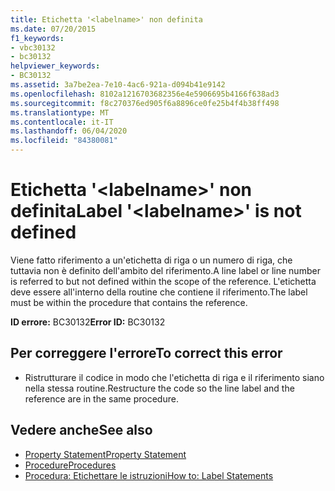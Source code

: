 ```yaml
---
title: Etichetta '<labelname>' non definita
ms.date: 07/20/2015
f1_keywords:
- vbc30132
- bc30132
helpviewer_keywords:
- BC30132
ms.assetid: 3a7be2ea-7e10-4ac6-921a-d094b41e9142
ms.openlocfilehash: 8102a1216703682356e4e5906695b4166f638ad3
ms.sourcegitcommit: f8c270376ed905f6a8896ce0fe25b4f4b38ff498
ms.translationtype: MT
ms.contentlocale: it-IT
ms.lasthandoff: 06/04/2020
ms.locfileid: "84380081"
---
```

# <a name="label-labelname-is-not-defined"></a><span data-ttu-id="8e4d8-102">Etichetta '\<labelname>' non definita</span><span class="sxs-lookup"><span data-stu-id="8e4d8-102">Label '\<labelname>' is not defined</span></span>
<span data-ttu-id="8e4d8-103">Viene fatto riferimento a un'etichetta di riga o un numero di riga, che tuttavia non è definito dell'ambito del riferimento.</span><span class="sxs-lookup"><span data-stu-id="8e4d8-103">A line label or line number is referred to but not defined within the scope of the reference.</span></span> <span data-ttu-id="8e4d8-104">L'etichetta deve essere all'interno della routine che contiene il riferimento.</span><span class="sxs-lookup"><span data-stu-id="8e4d8-104">The label must be within the procedure that contains the reference.</span></span>  
  
 <span data-ttu-id="8e4d8-105">**ID errore:** BC30132</span><span class="sxs-lookup"><span data-stu-id="8e4d8-105">**Error ID:** BC30132</span></span>  
  
## <a name="to-correct-this-error"></a><span data-ttu-id="8e4d8-106">Per correggere l'errore</span><span class="sxs-lookup"><span data-stu-id="8e4d8-106">To correct this error</span></span>  
  
- <span data-ttu-id="8e4d8-107">Ristrutturare il codice in modo che l'etichetta di riga e il riferimento siano nella stessa routine.</span><span class="sxs-lookup"><span data-stu-id="8e4d8-107">Restructure the code so the line label and the reference are in the same procedure.</span></span>  
  
## <a name="see-also"></a><span data-ttu-id="8e4d8-108">Vedere anche</span><span class="sxs-lookup"><span data-stu-id="8e4d8-108">See also</span></span>

- [<span data-ttu-id="8e4d8-109">Property Statement</span><span class="sxs-lookup"><span data-stu-id="8e4d8-109">Property Statement</span></span>](../language-reference/statements/property-statement.md)
- [<span data-ttu-id="8e4d8-110">Procedure</span><span class="sxs-lookup"><span data-stu-id="8e4d8-110">Procedures</span></span>](../programming-guide/language-features/procedures/index.md)
- [<span data-ttu-id="8e4d8-111">Procedura: Etichettare le istruzioni</span><span class="sxs-lookup"><span data-stu-id="8e4d8-111">How to: Label Statements</span></span>](../programming-guide/program-structure/how-to-label-statements.md)
